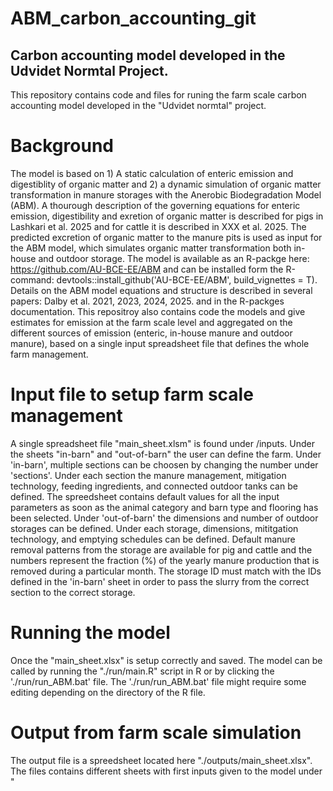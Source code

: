 # ABM_carbon_accounting_git
## Carbon accounting model developed in the Udvidet Normtal Project.
This repository contains code and files for runing the farm scale carbon accounting model developed in the "Udvidet normtal" project. 

# Background
The model is based on 1) A static calculation of enteric emission and digestiblity of organic matter and 2) a dynamic simulation of organic matter transformation in manure storages with the Anerobic Biodegradation Model (ABM). A thourough description of the governing equations for enteric emission, digestibility and exretion of organic matter is described for pigs in Lashkari et al. 2025 and for cattle it is described in XXX et al. 2025.
The predicted excretion of organic matter to the manure pits is used as input for the ABM model, which simulates organic matter transformation both in-house and outdoor storage. The model is available as an R-packge here: https://github.com/AU-BCE-EE/ABM and can be installed form the R-command: devtools::install_github('AU-BCE-EE/ABM', build_vignettes = T). Details on the ABM model equations and structure is described in several papers: Dalby et al. 2021, 2023, 2024, 2025. and in the R-packges documentation. This repositroy also contains code the models and give estimates for emission at the farm scale level and aggregated on the different sources of emission (enteric, in-house manure and outdoor manure), based on a single input spreadsheet file that defines the whole farm management. 

# Input file to setup farm scale management
A single spreadsheet file "main_sheet.xlsm" is found under /inputs. Under the sheets "in-barn" and "out-of-barn" the user can define the farm. Under 'in-barn', multiple sections can be choosen by changing the number under 'sections'. Under each section the manure management, mitigation technology, feeding ingredients, and connected outdoor tanks can be defined. The spreedsheet contains default values for all the input parameters as soon as the animal category and barn type and flooring has been selected. Under 'out-of-barn' the dimensions and number of outdoor storages can be defined. Under each storage, dimensions, mititgation technology, and emptying schedules can be defined. Default manure removal patterns from the storage are available for pig and cattle and the numbers represent the fraction (%) of the yearly manure production that is removed during a particular month. The storage ID must match with the IDs defined in the 'in-barn' sheet in order to pass the slurry from the correct section to the correct storage. 

# Running the model 
Once the "main_sheet.xlsx" is setup correctly and saved. The model can be called by running the "./run/main.R" script in R or by clicking the './run/run_ABM.bat' file. The './run/run_ABM.bat' file might require some editing depending on the directory of the R file.

# Output from farm scale simulation
The output file is a spreedsheet located here "./outputs/main_sheet.xlsx". The files contains different sheets with first inputs given to the model under " 




